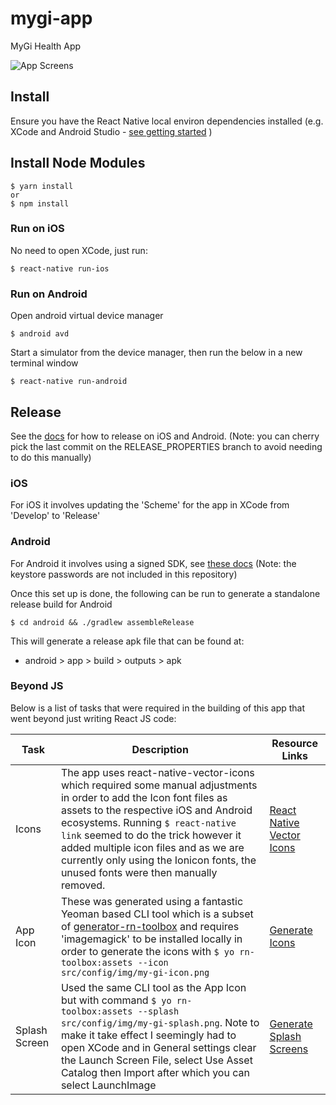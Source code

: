 # mygi-app
MyGi Health App

![App Screens](/docs/MyGi-App-ScreenCast.gif?raw=true "App Screens")

## Install

Ensure you have the React Native local environ dependencies installed (e.g. XCode and Android Studio - [see getting started](https://facebook.github.io/react-native/docs/getting-started.html) )

## Install Node Modules

```
$ yarn install
or
$ npm install
```

### Run on iOS

No need to open XCode, just run:

```
$ react-native run-ios
```

### Run on Android

Open android virtual device manager

```
$ android avd
```

Start a simulator from the device manager, then run the below in a new terminal window

```
$ react-native run-android
```

## Release

See the [docs](https://facebook.github.io/react-native/docs/running-on-device.html#building-your-app-for-production) for how to release on iOS and Android. (Note: you can cherry pick the last commit on the RELEASE_PROPERTIES branch to avoid needing to do this manually)

### iOS

For iOS it involves updating the 'Scheme' for the app in XCode from 'Develop' to 'Release'

### Android

For Android it involves using a signed SDK, see [these docs](https://facebook.github.io/react-native/docs/signed-apk-android.html) (Note: the keystore passwords are not included in this repository)

Once this set up is done, the following can be run to generate a standalone release build for Android

```
$ cd android && ./gradlew assembleRelease
```

This will generate a release apk file that can be found at:

- android > app > build > outputs > apk


### Beyond JS

Below is a list of tasks that were required in the building of this app that went beyond just writing React JS code:

| Task          | Description           | Resource Links  |
| ------------- | --------------------- | ---- |
| Icons         | The app uses react-native-vector-icons which required some manual adjustments in order to add the Icon font files as assets to the respective iOS and Android ecosystems. Running `$ react-native link` seemed to do the trick however it added multiple icon files and as we are currently only using the Ionicon fonts, the unused fonts were then manually removed. | [React Native Vector Icons](https://github.com/oblador/react-native-vector-icons) |
| App Icon | These was generated using a fantastic Yeoman based CLI tool which is a subset of  [generator-rn-toolbox](https://github.com/bamlab/generator-rn-toolbox) and requires 'imagemagick' to be installed locally in order to generate the icons with `$ yo rn-toolbox:assets --icon src/config/img/my-gi-icon.png` | [Generate Icons](https://github.com/bamlab/generator-rn-toolbox/blob/master/generators/assets/README.md) |
| Splash Screen | Used the same CLI tool as the App Icon but with command `$ yo rn-toolbox:assets --splash src/config/img/my-gi-splash.png`. Note to make it take effect I seemingly had to open XCode and in General settings clear the Launch Screen File, select Use Asset Catalog then Import after which you can select LaunchImage | [Generate Splash Screens](https://github.com/bamlab/generator-rn-toolbox/blob/master/generators/assets/README.md) |
